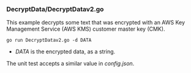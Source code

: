 ### DecryptData/DecryptDatav2.go

This example decrypts some text that was encrypted with an AWS Key Management Service (AWS KMS) customer master key (CMK).

`go run DecryptDatav2.go -d DATA`

- _DATA_ is the encrypted data, as a string.

The unit test accepts a similar value in _config.json_.
